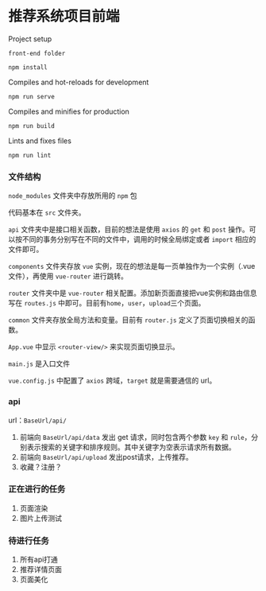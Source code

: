 # 推荐系统项目前端

Project setup

```
front-end folder
```

```
npm install
```

Compiles and hot-reloads for development

```
npm run serve
```

Compiles and minifies for production

```
npm run build
```

Lints and fixes files

```
npm run lint
```



### 文件结构

`node_modules` 文件夹中存放所用的 `npm` 包

代码基本在 `src` 文件夹。

`api` 文件夹中是接口相关函数，目前的想法是使用 `axios` 的 `get` 和 `post` 操作。可以按不同的事务分别写在不同的文件中，调用的时候全局绑定或者 `import` 相应的文件即可。

`components` 文件夹存放 `vue` 实例，现在的想法是每一页单独作为一个实例（.vue文件），再使用 `vue-router` 进行跳转。

`router` 文件夹中是 `vue-router` 相关配置。添加新页面直接把vue实例和路由信息写在 `routes.js` 中即可。目前有`home`，`user`，`upload`三个页面。

`common` 文件夹存放全局方法和变量。目前有 `router.js` 定义了页面切换相关的函数。

`App.vue` 中显示 `<router-view/>` 来实现页面切换显示。

`main.js` 是入口文件

`vue.config.js` 中配置了 `axios` 跨域，`target` 就是需要通信的 url。

### api
url：`BaseUrl/api/`
1. 前端向 `BaseUrl/api/data` 发出 get 请求，同时包含两个参数 `key` 和 `rule`，分别表示搜索的关键字和排序规则。其中关键字为空表示请求所有数据。
2. 前端向 `BaseUrl/api/upload` 发出post请求，上传推荐。
3. 收藏？注册？


### 正在进行的任务

1. 页面渲染
2. 图片上传测试

### 待进行任务

1. 所有api打通
2. 推荐详情页面
3. 页面美化
